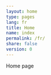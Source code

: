 ```yaml
---
layout: home
type: pages
lang: fr
title: Home
name: index
permalink: /fr/
share: false
version: 0
---
```


Home page
